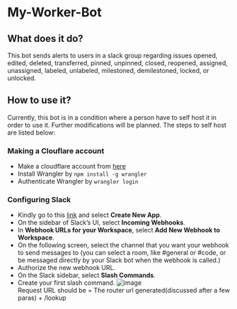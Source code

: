 # My-Worker-Bot
## What does it do?
This bot sends alerts to users in a slack group regarding issues opened, edited, deleted, transferred, pinned, unpinned, closed, reopened, assigned, unassigned, labeled, unlabeled, milestoned, demilestoned, locked, or unlocked.
## How to use it?
Currently, this bot is in a condition where a person have to self host it in order to use it. Further modifications will be planned.
The steps to self host are listed below:
### Making a Clouflare account 
- Make a cloudflare account from [here](https://dash.cloudflare.com/sign-up/workers)
- Install Wrangler by `npm install -g wrangler`
- Authenticate Wrangler by `wrangler login`
### Configuring Slack
- Kindly go to this [link](https://api.slack.com/apps) and select **Create New App**.
- On the sidebar of Slack’s UI, select **Incoming Webhooks**.
- In **Webhook URLs for your Workspace**, select **Add New Webhook to Workspace**.
- On the following screen, select the channel that you want your webhook to send messages to (you can select a room, like #general or #code, or be messaged directly by your Slack bot when the webhook is called.)
- Authorize the new webhook URL.
- On the Slack sidebar, select **Slash Commands**.
- Create your first slash command.
![image](https://user-images.githubusercontent.com/105232141/198863836-cf6b966f-00c3-4603-8bc9-b4159fcc5991.png)  
Request URL should be = The router url generated(discussed after a few paras) + /lookup
